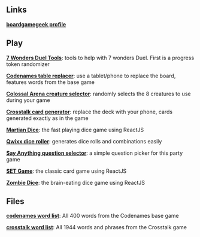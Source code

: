 ## Links

[**boardgamegeek profile**](https://www.boardgamegeek.com/user/cardflopper)

## Play

[**7 Wonders Duel Tools**](7wd): tools to help with 7 wonders Duel. First is a progress token randomizer

[**Codenames table replacer**](codenames): use a tablet/phone to replace the board, features words from the base game

[**Colossal Arena creature selector**](colossalarena): randomly selects the 8 creatures to use during your game

[**Crosstalk card generator**](crosstalk): replace the deck with your phone, cards generated exactly as in the game

[**Martian Dice**](martiandice): the fast playing dice game using ReactJS

[**Qwixx dice roller**](qwixx): generates dice rolls and combinations easily

[**Say Anything question selector**](sayanything): a simple question picker for this party game

[**SET Game**](set): the classic card game using ReactJS

[**Zombie Dice**](zombiedice): the brain-eating dice game using ReactJS

## Files
[**codenames word list**](codenames/codenames_words.txt): All 400 words from the Codenames base game 

[**crosstalk word list**](crosstalk/resources/words.txt): All 1944 words and phrases from the Crosstalk game 

